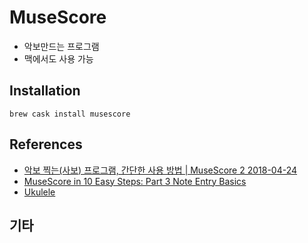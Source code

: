 # MuseScore
* 악보만드는 프로그램
* 맥에서도 사용 가능

## Installation
```
brew cask install musescore
```

## References
* [악보 찍는(사보) 프로그램, 간단한 사용 방법 | MuseScore 2 2018-04-24](https://macinjune.com/all-posts/mac/app/%EB%A7%A5%EB%B6%81-macos-%EC%95%85%EB%B3%B4-%EC%B0%8D%EB%8A%94%EC%82%AC%EB%B3%B4-%ED%94%84%EB%A1%9C%EA%B7%B8%EB%9E%A8-%EC%82%AC%EC%9A%A9-musescore-2/)
* [MuseScore in 10 Easy Steps: Part 3 Note Entry Basics](https://www.youtube.com/watch?v=uGZgeZApBgE)
* [Ukulele](https://musescore.org/en/instruments/ukulele)

## 기타
